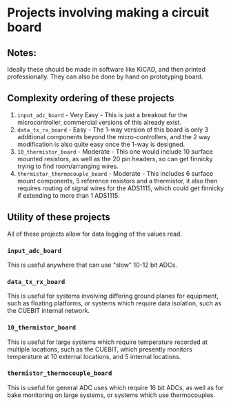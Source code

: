 # Projects involving making a circuit board

## Notes:

Ideally these should be made in software like KiCAD, and then printed professionally. They can also be done by hand on prototyping board.

## Complexity ordering of these projects

1. `input_adc_board` - Very Easy - This is just a breakout for the microcontroller, commercial versions of this already exist.
2. `data_tx_rx_board` - Easy - The 1-way version of this board is only 3 additional components beyond the micro-controllers, and the 2 way modification is also quite easy once the 1-way is designed.
3. `10_thermistor_board` - Moderate - This one would include 10 surface mounted resistors, as well as the 20 pin headers, so can get finnicky trying to find room/arranging wires.
4. `thermistor_thermocouple_board` - Moderate - This includes 6 surface mount components, 5 reference resistors and a thermistor, it also then requires routing of signal wires for the ADS1115, which could get finnicky if extending to more than 1 ADS1115.

## Utility of these projects

All of these projects allow for data logging of the values read.

### `input_adc_board`
This is useful anywhere that can use "slow" 10-12 bit ADCs.

### `data_tx_rx_board`
This is useful for systems involving differing ground planes for equipment, such as floating platforms, or systems which require data isolation, such as the CUEBIT internal network.

### `10_thermistor_board`
This is useful for large systems which require temperature recorded at multiple locations, such as the CUEBIT, which presently monitors temperature at 10 external locations, and 5 internal locations.

### `thermistor_thermocouple_board`
This is useful for general ADC uses which require 16 bit ADCs, as well as for bake monitoring on large systems, or systems which use thermocouples.